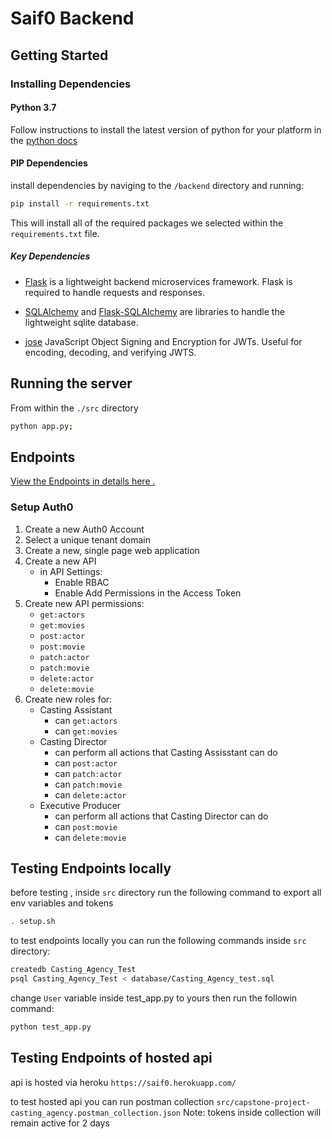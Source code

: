 # Saif0 Backend

## Getting Started

### Installing Dependencies

#### Python 3.7

Follow instructions to install the latest version of python for your platform in the [python docs](https://docs.python.org/3/using/unix.html#getting-and-installing-the-latest-version-of-python)


#### PIP Dependencies

install dependencies by naviging to the `/backend` directory and running:

```bash
pip install -r requirements.txt
```

This will install all of the required packages we selected within the `requirements.txt` file.

##### Key Dependencies

- [Flask](http://flask.pocoo.org/)  is a lightweight backend microservices framework. Flask is required to handle requests and responses.

- [SQLAlchemy](https://www.sqlalchemy.org/) and [Flask-SQLAlchemy](https://flask-sqlalchemy.palletsprojects.com/en/2.x/) are libraries to handle the lightweight sqlite database.

- [jose](https://python-jose.readthedocs.io/en/latest/) JavaScript Object Signing and Encryption for JWTs. Useful for encoding, decoding, and verifying JWTS.

## Running the server

From within the `./src` directory 

```bash
python app.py;
```
## Endpoints 
[View the Endpoints in details here .](./Saif0_Endpoints.md)


### Setup Auth0

1. Create a new Auth0 Account
2. Select a unique tenant domain
3. Create a new, single page web application
4. Create a new API
    - in API Settings:
        - Enable RBAC
        - Enable Add Permissions in the Access Token
5. Create new API permissions:
    - `get:actors`
    - `get:movies`
    - `post:actor`
    - `post:movie`
    - `patch:actor`
    - `patch:movie`
    - `delete:actor`
    - `delete:movie`
6. Create new roles for:
    - Casting Assistant
        - can `get:actors`
        - can `get:movies`
    - Casting Director
        - can perform all actions that Casting Assisstant can do
        - can `post:actor`
        - can `patch:actor`
        - can `patch:movie`
        - can `delete:actor`
    - Executive Producer
        - can perform all actions that Casting Director can do
        - can `post:movie`
        - can `delete:movie`     

## Testing Endpoints locally

before testing , inside `src` directory run the following command to export all env variables and tokens
```bash
. setup.sh

```

to test endpoints locally you can run the following commands inside `src` directory:

```bash
createdb Casting_Agency_Test
psql Casting_Agency_Test < database/Casting_Agency_test.sql 
```

change `User` variable inside test_app.py to yours then run the followin command:

```bash
python test_app.py
```

## Testing Endpoints of hosted api

api is hosted via heroku `https://saif0.herokuapp.com/`

to test hosted api you can run postman collection `src/capstone-project-casting_agency.postman_collection.json`
Note: tokens inside collection will remain active for 2 days

